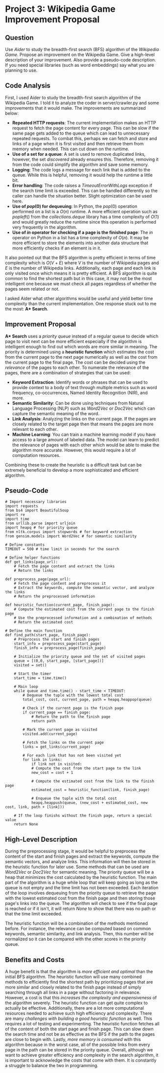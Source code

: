 # Project 3: Wikipedia Game Improvement Proposal

## Question
Use *Aider* to study the breadth-first search (BFS) algorithm of the *Wikipedia Game*. Propose an improvement on the Wikipedia Game. Give a high-level description of your improvement. Also provide a pseudo-code description. If you need special libraries (such as word embeddings) say what you are planning to use.

## Code Analysis
First, I used Aider to study the breadth-first search algorithm of the Wikipedia Game. I told it to analyze the coder in server/crawler.py and some improvements that it would make. The improvements are summarized below:

* **Repeated HTTP requests**: The current implementation makes an HTTP request to fetch the page content for every page. This can be slow if the same page gets added to the queue which can lead to unnecessary repeated requests. To combat this, perhaps we can fetch and store and links of a page when it is first visited and then retrieve them from memory when needed. This can cut down on the runtime.
* **Use of a set for a queue**: A set is used to remove duplicated links, however, the set $discovered$ already ensures this. Therefore, removing it from the code could simplify the algorithm and save some memory.
* **Logging**: The code logs a message for each link that is added to the queue. While this is helpful, removing it would help the runtime a little bit.
* **Error handling**: The code raises a $TimeoutErrorWithLogs$ exception if the search time limit is exceeded. This can be handled differently so the caller can handle the situation better. Slight optimization can be used here.
* **Use of $pop(0)$ for dequeuing**: In Python, the $pop(0)$ operation performed on a list is a $O(n)$ runtime. A more efficient operation such as $popleft()$ from the $collections.deque$ library has a time complexity of $O(1)$ and would greatly reduce the runtime since this operation is performed very frequently in the algorithm.
* **Use of $in$ operator for checking if a page is the finished page**: The $in$ operator on Python in a list has a time complexity of $O(n)$. It may be more efficient to store the elements into another data structure that more efficiently checks if an element is in it.

It also pointed out that the BFS algorithm is pretty efficient in terms of time complexity which is $O(V + E)$ where $V$ is the number of Wikipedia pages and $E$ is the number of Wikipedia links. Additionally, each page and each link is only visited once which means it is pretty efficient. A BFS algorithm is quite common to find the shortest path but in this case, it may not be the most intelligent one because we must check all pages regardless of whether the pages seem related or not.

I asked Aider what other algorithms would be useful and yield better time complexity than the current implementation. One response stuck out to me the most: **A\* Search**.

## Improvement Proposal
**A\* Search** uses a *priority queue* instead of a regular queue to decide which page to visit next can be more efficient especially if the algorithm is intelligent enough to find out which words are more similar in meaning. The priority is determined using a **heuristic function** which estimates the cost from the current page to the next page numerically as well as the cost from the current page to the final page. The cost can be decided using the *relevance* of the pages to each other. To numerate the relevance of the pages, there are a combination of strategies that can be used:

* **Keyword Extraction**: Identify words or phrases that can be used to provide context to a body of text through multiple metrics such as word frequency, co-occurrences, Named Identity Recognition (NIR), and more.
* **Semantic Similarity**: Can be done using techniques from Natural Language Processing (NLP) such as $Word2Vec$ or $Doc2Vec$ which can capture the semantic meaning of the word.
* **Link Analysis**: Analyzing the links on the current page. If the pages are closely related to the target page then that means the pages are more relevant to each other.
* **Machine Learning**: You can train a machine learning model if you have access to a large amount of labeled data. The model can learn to predict the relevance of pages with each other which would be able to make the algorithm more accurate. However, this would require a lot of computation resources.

Combining these to create the heuristic is a difficult task but can be extremely beneficial to develop a more sophisticated and efficient algorithm.

## Pseudo-Code
```
# Import necessary libraries
import requests
from bs4 import BeautifulSoup
import re
import time
from urllib.parse import urljoin
import heapq # for priority queue
from nltk.corpus import stopwords # for keyword extraction
from gensim.models import Word2Vec # for semantic similarity

# Define constants
TIMEOUT = 500 # time limit in seconds for the search

# Define helper functions
def get_links(page_url):
    # Fetch the page content and extract the links
    # Return the links

def preprocess_page(page_url):
    # Fetch the page content and preprocess it
    # Extract the keywords, compute the semantic vector, and analyze the links
    # Return the preprocessed information

def heuristic_function(current_page, finish_page):
    # Compute the estimated cost from the current page to the finish page
    # Use the preprocessed information and a combination of methods
    # Return the estimated cost

# Define the main function
def find_path(start_page, finish_page):
    # Preprocess the start and finish pages
    start_info = preprocess_page(start_page)
    finish_info = preprocess_page(finish_page)

    # Initialize the priority queue and the set of visited pages
    queue = [(0,0, start_page, [start_page])]
    visited = set()

    # Start the timer
    start_time = time.time()

    # Main loop
    while queue and time.time() - start_time < TIMEOUT:
        # Dequeue the tuple with the lowest total cost
        total_cost, cost, current_page, path = heapq.heappop(queue)

        # Check if the current page is the finish page
        if current_page == finish_page:
            # Return the path to the finish page
            return path

        # Mark the current page as visited
        visited.add(current_page)

        # Fetch the links on the current page
        links = get_links(current_page)

        # For each link that has not been visited yet
        for link in links:
            if link not in visited:
            # Compute the cost from the start page to the link
            new_cost = cost + 1

            # Compute the estimated cost from the link to the finish page
            estimated_cost = heuristic_function(link, finish_page)

            # Enqueue the tuple with the total cost
            heapq.heappush(queue, (new_cost + estimated_cost, new cost, link, path + [link]))

    # If the loop finishs without the finish page, return a special value
    return None
```

## High-Level Description
During the preprocessing stage, it would be helpful to preprocess the content of the start and finish pages and extract the keywords, compute the semantic vectors, and analyze links. This information will then be stored in the heuristic function for later use. Some methods that can be used are $Word2Vec$ or $Doc2Vec$ for semantic meaning. The priority queue will be a heap that minimizes the cost calculated by the heuristic function. The main part of the algorithm is a huge while loop that will keep going as long as the queue is not empty and the time limit has not been exceeded. Each iteration of the loop involves dequeuing from the priority queue to retrieve the page with the lowest estimated cost from the finish page and then storing those page's links into the queue. The algorithm will check to see if the final page is reached or if it isn't, it will return $None$ to show that there was no path or that the time limit exceeded.

The heuristic function will be a combination of the methods mentioned before. For instance, the relevance can be computed based on common keywords, semantic similarity, and link analysis. Then, this number will be normalized so it can be compared with the other scores in the priority queue.

## Benefits and Costs
A huge benefit is that the algorithm is *more efficient and optimal* than the initial BFS algorithm. The heuristic function will use many combined methods to efficiently find the shortest path by prioritizing pages that are more similar and closely related to the finish page instead of simply searching through all links in a page without factoring in relevance. However, a cost is that this *increases the complexity and expensiveness* of the algorithm severely. The heuristic function can get quite complex to actually be effective. Additionally, there are a lot more computational resources needed to achieve such high efficiency and complexity. There are many *challenges with building a good heuristic function* as well. This requires a lot of testing and experimenting. The heuristic function fetches all of the content of both the start page and finish page. This can slow down the search time and not be as effective as the BFS if the path to the pages are close to begin with. Lastly, *more memory is consumed* with this algorithm because in the worst case, all of the possible links from every page in the path can be stored in the priority queue. Overall, although we want to achieve greater efficiency and complexity in the search algorithm, it is important to acknowledge the costs that come with them. It is constantly a struggle to balance the two in programming.